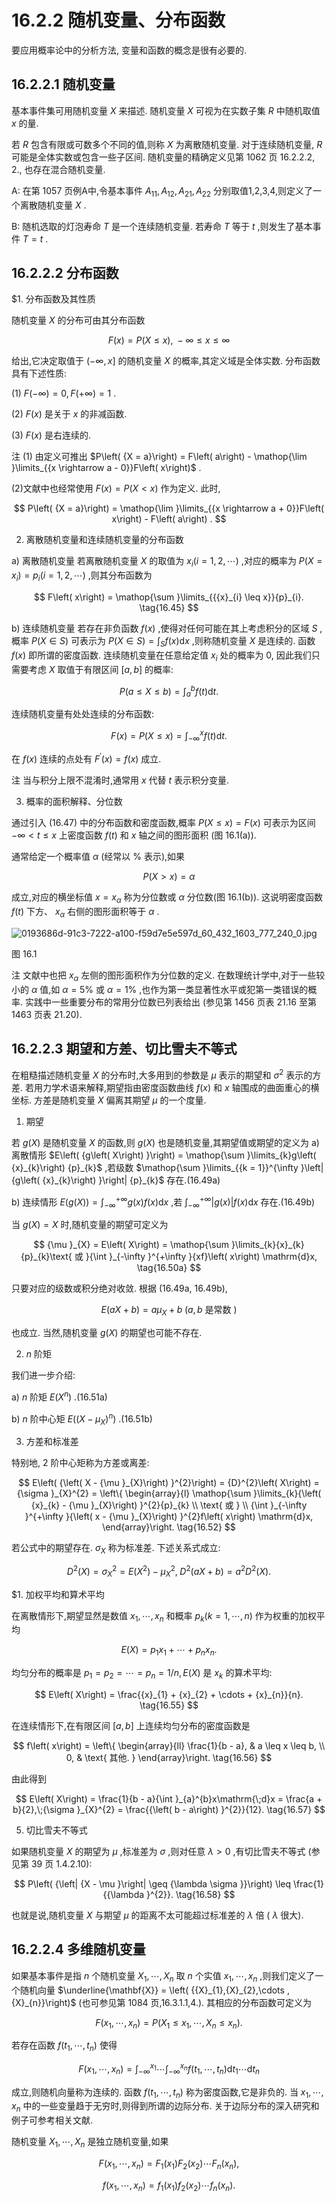 # 16.2.2 随机变量、分布函数

要应用概率论中的分析方法, 变量和函数的概念是很有必要的.

## 16.2.2.1 随机变量

基本事件集可用随机变量 $X$ 来描述. 随机变量 $X$ 可视为在实数子集 $R$ 中随机取值 $x$ 的量.

若 $R$ 包含有限或可数多个不同的值,则称 $X$ 为离散随机变量. 对于连续随机变量, $R$ 可能是全体实数或包含一些子区间. 随机变量的精确定义见第 1062 页 16.2.2.2, 2., 也存在混合随机变量.

A: 在第 1057 页例A中,令基本事件 ${A}_{11},{A}_{12},{A}_{21},{A}_{22}$ 分别取值1,2,3,4,则定义了一个离散随机变量 $X$ .

B: 随机选取的灯泡寿命 $T$ 是一个连续随机变量. 若寿命 $T$ 等于 $t$ ,则发生了基本事件 $T = t$ .

## 16.2.2.2 分布函数

$1. 分布函数及其性质

随机变量 $X$ 的分布可由其分布函数

$$
F\left( x\right)  = P\left( {X \leq  x}\right) ,\; - \infty  \leq  x \leq  \infty  \tag{16.44}
$$

给出,它决定取值于 $( - \infty , x\rbrack$ 的随机变量 $X$ 的概率,其定义域是全体实数. 分布函数具有下述性质:

(1) $F\left( {-\infty }\right)  = 0, F\left( {+\infty }\right)  = 1$ .

(2) $F\left( x\right)$ 是关于 $x$ 的非减函数.

(3) $F\left( x\right)$ 是右连续的.

注 (1) 由定义可推出 $P\left( {X = a}\right)  = F\left( a\right)  - \mathop{\lim }\limits_{{x \rightarrow  a - 0}}F\left( x\right)$ .

(2)文献中也经常使用 $F\left( x\right)  = P\left( {X < x}\right)$ 作为定义. 此时,

$$
P\left( {X = a}\right)  = \mathop{\lim }\limits_{{x \rightarrow  a + 0}}F\left( x\right)  - F\left( a\right) .
$$

2. 离散随机变量和连续随机变量的分布函数

a) 离散随机变量 若离散随机变量 $X$ 的取值为 ${x}_{i}\left( {i = 1,2,\cdots }\right)$ ,对应的概率为 $P\left( {X = {x}_{i}}\right)  = {p}_{i}\left( {i = 1,2,\cdots }\right)$ ,则其分布函数为

$$
F\left( x\right)  = \mathop{\sum }\limits_{{{x}_{i} \leq  x}}{p}_{i}. \tag{16.45}
$$

b) 连续随机变量 若存在非负函数 $f\left( x\right)$ ,使得对任何可能在其上考虑积分的区域 $S$ ,概率 $P\left( {X \in  S}\right)$ 可表示为 $P\left( {X \in  S}\right)  = {\int }_{S}f\left( x\right) \mathrm{d}x$ ,则称随机变量 $X$ 是连续的. 函数 $f\left( x\right)$ 即所谓的密度函数. 连续随机变量在任意给定值 ${x}_{i}$ 处的概率为 0, 因此我们只需要考虑 $X$ 取值于有限区间 $\left\lbrack  {a, b}\right\rbrack$ 的概率:

$$
P\left( {a \leq  X \leq  b}\right)  = {\int }_{a}^{b}f\left( t\right) \mathrm{d}t. \tag{16.46}
$$

连续随机变量有处处连续的分布函数:

$$
F\left( x\right)  = P\left( {X \leq  x}\right)  = {\int }_{-\infty }^{x}f\left( t\right) \mathrm{d}t. \tag{16.47}
$$

在 $f\left( x\right)$ 连续的点处有 ${F}^{\prime }\left( x\right)  = f\left( x\right)$ 成立.

注 当与积分上限不混淆时,通常用 $x$ 代替 $t$ 表示积分变量.

3. 概率的面积解释、分位数

通过引入 (16.47) 中的分布函数和密度函数,概率 $P\left( {X \leq  x}\right)  = F\left( x\right)$ 可表示为区间 $- \infty  < t \leq  x$ 上密度函数 $f\left( t\right)$ 和 $x$ 轴之间的图形面积 (图 16.1(a)).

通常给定一个概率值 $\alpha$ (经常以 $\%$ 表示),如果

$$
P\left( {X > x}\right)  = \alpha  \tag{16.48}
$$

成立,对应的横坐标值 $x = {x}_{\alpha }$ 称为分位数或 $\alpha$ 分位数(图 16.1(b)). 这说明密度函数 $f\left( t\right)$ 下方、 ${x}_{\alpha }$ 右侧的图形面积等于 $\alpha$ .

![0193686d-91c3-7222-a100-f59d7e5e597d_60_432_1603_777_240_0.jpg](/images/0193686d-91c3-7222-a100-f59d7e5e597d_60_432_1603_777_240_0.jpg)

图 16.1

注 文献中也把 ${x}_{\alpha }$ 左侧的图形面积作为分位数的定义. 在数理统计学中,对于一些较小的 $\alpha$ 值,如 $\alpha  = 5\%$ 或 $\alpha  = 1\%$ ,也作为第一类显著性水平或犯第一类错误的概率. 实践中一些重要分布的常用分位数已列表给出 (参见第 1456 页表 21.16 至第 1463 页表 21.20).

## 16.2.2.3 期望和方差、切比雪夫不等式

在粗糙描述随机变量 $X$ 的分布时,大多用到的参数是 $\mu$ 表示的期望和 ${\sigma }^{2}$ 表示的方差. 若用力学术语来解释,期望指由密度函数曲线 $f\left( x\right)$ 和 $x$ 轴围成的曲面重心的横坐标. 方差是随机变量 $X$ 偏离其期望 $\mu$ 的一个度量.

1. 期望

若 $g\left( X\right)$ 是随机变量 $X$ 的函数,则 $g\left( X\right)$ 也是随机变量,其期望值或期望的定义为 a) 离散情形 $E\left( {g\left( X\right) }\right)  = \mathop{\sum }\limits_{k}g\left( {x}_{k}\right) {p}_{k}$ ,若级数 $\mathop{\sum }\limits_{{k = 1}}^{\infty }\left| {g\left( {x}_{k}\right) }\right| {p}_{k}$ 存在.(16.49a)

b) 连续情形 $E\left( {g\left( X\right) }\right)  = {\int }_{-\infty }^{+\infty }g\left( x\right) f\left( x\right) \mathrm{d}x$ ,若 ${\int }_{-\infty }^{+\infty }\left| {g\left( x\right) }\right| f\left( x\right) \mathrm{d}x$ 存在.(16.49b)

当 $g\left( X\right)  = X$ 时,随机变量的期望可定义为

$$
{\mu }_{X} = E\left( X\right)  = \mathop{\sum }\limits_{k}{x}_{k}{p}_{k}\text{ 或 }{\int }_{-\infty }^{+\infty }{xf}\left( x\right) \mathrm{d}x, \tag{16.50a}
$$

只要对应的级数或积分绝对收敛. 根据 (16.49a, 16.49b),

$$
E\left( {{aX} + b}\right)  = a{\mu }_{X} + b\;\left( {a, b\text{ 是常数 }}\right)  \tag{16.50b}
$$

也成立. 当然,随机变量 $g\left( X\right)$ 的期望也可能不存在.

2. $n$ 阶矩

我们进一步介绍:

a) $n$ 阶矩 $E\left( {X}^{n}\right)$ .(16.51a)

b) $n$ 阶中心矩 $E\left( {\left( X - {\mu }_{X}\right) }^{n}\right)$ .(16.51b)

3. 方差和标准差

特别地, 2 阶中心矩称为方差或离差:

$$
E\left( {\left( X - {\mu }_{X}\right) }^{2}\right)  = {D}^{2}\left( X\right)  = {\sigma }_{X}^{2} = \left\{  \begin{array}{l} \mathop{\sum }\limits_{k}{\left( {x}_{k} - {\mu }_{X}\right) }^{2}{p}_{k} \\  \text{ 或 } \\  {\int }_{-\infty }^{+\infty }{\left( x - {\mu }_{X}\right) }^{2}f\left( x\right) \mathrm{d}x, \end{array}\right.  \tag{16.52}
$$

若公式中的期望存在. ${\sigma }_{X}$ 称为标准差. 下述关系式成立:

$$
{D}^{2}\left( X\right)  = {\sigma }_{X}^{2} = E\left( {X}^{2}\right)  - {\mu }_{X}^{2},\;{D}^{2}\left( {{aX} + b}\right)  = {a}^{2}{D}^{2}\left( X\right) . \tag{16.53}
$$

$1. 加权平均和算术平均

在离散情形下,期望显然是数值 ${x}_{1},\cdots ,{x}_{n}$ 和概率 ${p}_{k}\left( {k = 1,\cdots , n}\right)$ 作为权重的加权平均

$$
E\left( X\right)  = {p}_{1}{x}_{1} + \cdots  + {p}_{n}{x}_{n}. \tag{16.54}
$$

均匀分布的概率是 ${p}_{1} = {p}_{2} = \cdots  = {p}_{n} = 1/n, E\left( X\right)$ 是 ${x}_{k}$ 的算术平均:

$$
E\left( X\right)  = \frac{{x}_{1} + {x}_{2} + \cdots  + {x}_{n}}{n}. \tag{16.55}
$$

在连续情形下,在有限区间 $\left\lbrack  {a, b}\right\rbrack$ 上连续均匀分布的密度函数是

$$
f\left( x\right)  = \left\{  \begin{array}{ll} \frac{1}{b - a}, & a \leq  x \leq  b, \\  0, & \text{ 其他. } \end{array}\right.  \tag{16.56}
$$

由此得到

$$
E\left( X\right)  = \frac{1}{b - a}{\int }_{a}^{b}x\mathrm{\;d}x = \frac{a + b}{2},\;{\sigma }_{X}^{2} = \frac{{\left( b - a\right) }^{2}}{12}. \tag{16.57}
$$

5. 切比雪夫不等式

如果随机变量 $X$ 的期望为 $\mu$ ,标准差为 $\sigma$ ,则对任意 $\lambda  > 0$ ,有切比雪夫不等式 (参见第 39 页 1.4.2.10):

$$
P\left( {\left| {X - \mu }\right|  \geq  {\lambda \sigma }}\right)  \leq  \frac{1}{{\lambda }^{2}}. \tag{16.58}
$$

也就是说,随机变量 $X$ 与期望 $\mu$ 的距离不太可能超过标准差的 $\lambda$ 倍 ( $\lambda$ 很大).

## 16.2.2.4 多维随机变量

如果基本事件是指 $n$ 个随机变量 ${X}_{1},\cdots ,{X}_{n}$ 取 $n$ 个实值 ${x}_{1},\cdots ,{x}_{n}$ ,则我们定义了一个随机向量 $\underline{\mathbf{X}} = \left( {{X}_{1},{X}_{2},\cdots ,{X}_{n}}\right)$ (也可参见第 1084 页,16.3.1.1,4.). 其相应的分布函数可定义为

$$
F\left( {{x}_{1},\cdots ,{x}_{n}}\right)  = P\left( {{X}_{1} \leq  {x}_{1},\cdots ,{X}_{n} \leq  {x}_{n}}\right) . \tag{16.59}
$$

若存在函数 $f\left( {{t}_{1},\cdots ,{t}_{n}}\right)$ 使得

$$
F\left( {{x}_{1},\cdots ,{x}_{n}}\right)  = {\int }_{-\infty }^{{x}_{1}}\cdots {\int }_{-\infty }^{{x}_{n}}f\left( {{t}_{1},\cdots ,{t}_{n}}\right) \mathrm{d}{t}_{1}\cdots \mathrm{d}{t}_{n} \tag{16.60}
$$

成立,则随机向量称为连续的. 函数 $f\left( {{t}_{1},\cdots ,{t}_{n}}\right)$ 称为密度函数,它是非负的. 当 ${x}_{1},\cdots ,{x}_{n}$ 中的一些变量趋于无穷时,则得到所谓的边际分布. 关于边际分布的深入研究和例子可参考相关文献.

随机变量 ${X}_{1},\cdots ,{X}_{n}$ 是独立随机变量,如果

$$
F\left( {{x}_{1},\cdots ,{x}_{n}}\right)  = {F}_{1}\left( {x}_{1}\right) {F}_{2}\left( {x}_{2}\right) \cdots {F}_{n}\left( {x}_{n}\right) , \tag{16.61}
$$

$$
f\left( {{x}_{1},\cdots ,{x}_{n}}\right)  = {f}_{1}\left( {x}_{1}\right) {f}_{2}\left( {x}_{2}\right) \cdots {f}_{n}\left( {x}_{n}\right) .
$$
